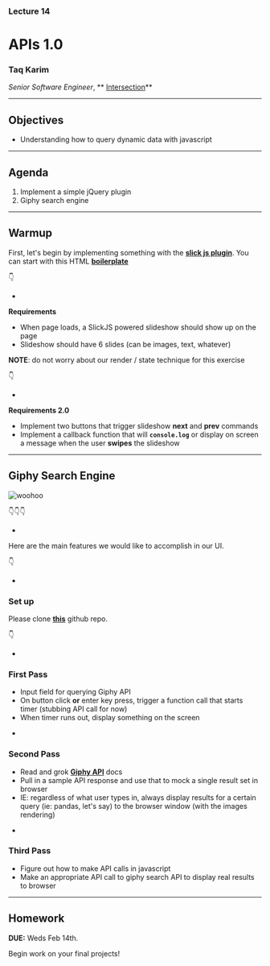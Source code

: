 ### Lecture 14
#  APIs 1.0
### Taq Karim

*Senior Software Engineer*, ** [Intersection](https://www.intersection.com/)**

---

## Objectives

* Understanding how to query dynamic data with javascript
---


## Agenda

1. Implement a simple jQuery plugin
2. Giphy search engine

---

## Warmup

First, let's begin by implementing something with the **[slick js plugin](http://kenwheeler.github.io/slick/)**. You can start with this HTML **[boilerplate](https://github.com/FEWDMaterials/boilerplate-plain)**

👇

-

**Requirements**

* When page loads, a SlickJS powered slideshow should show up on the page
* Slideshow should have 6 slides (can be images, text, whatever)

**NOTE**: do not worry about our render / state technique for this exercise

👇

-

**Requirements 2.0**

* Implement two buttons that trigger slideshow **next** and **prev** commands
* Implement a callback function that will **`console.log`** or display on screen a message when the user **swipes** the slideshow
---

## Giphy Search Engine

![woohoo](https://media3.giphy.com/media/31lPv5L3aIvTi/giphy.gif)

👇👇👇

-

Here are the main features we would like to accomplish in our UI.

👇

-

### Set up

Please clone **[this](https://github.com/FEWDMaterials/boilerplate-plain)** github repo.

👇

-

### First Pass

* Input field for querying Giphy API
* On button click **or** enter key press, trigger a function call that starts timer (stubbing API call for now)
* When timer runs out, display something on the screen

-

### Second Pass

* Read and grok **[Giphy API](https://developers.giphy.com/docs/)** docs
* Pull in a sample API response and use that to mock a single result set in browser
* IE: regardless of what user types in, always display results for a certain query (ie: pandas, let's say) to the browser window (with the images rendering)

-

### Third Pass

* Figure out how to make API calls in javascript
* Make an appropriate API call to giphy search API to display real results to browser

---

## Homework

**DUE:** Weds Feb 14th.

Begin work on your final projects!

